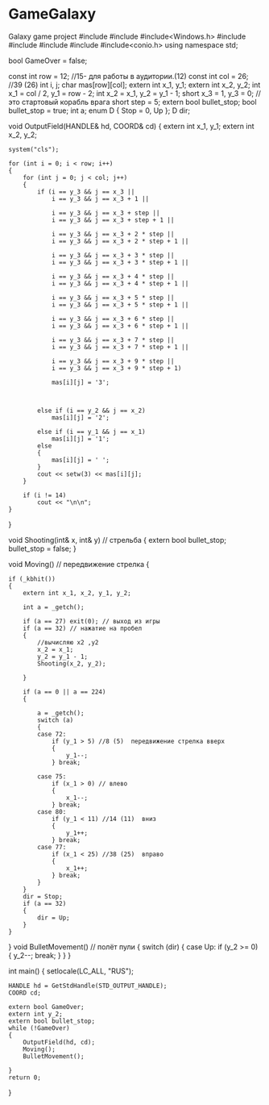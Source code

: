 # GameGalaxy
Galaxy game project
#include<iostream>
#include<iomanip>
#include<Windows.h>
#include<ctime>
#include<cmath>
#include<string>
#include<cstdlib>
#include<conio.h>
using namespace std;

bool GameOver = false;

const int row = 12; //15- для работы в аудитории.(12)
const int col = 26; //39 (26)
int i, j;
char mas[row][col];
extern int x_1, y_1;
extern int x_2, y_2;
int x_1 = col / 2, y_1 = row - 2;
int x_2 = x_1, y_2 = y_1 - 1;
short x_3 = 1, y_3 = 0; // это стартовый корабль врага
short step = 5;
extern bool bullet_stop;
bool bullet_stop = true;
int a;
enum D { Stop = 0, Up };
D dir;

void OutputField(HANDLE& hd, COORD& cd)
{
	extern int x_1, y_1;
	extern int x_2, y_2;

	system("cls");

	for (int i = 0; i < row; i++)
	{
		for (int j = 0; j < col; j++)
		{
			if (i == y_3 && j == x_3 ||
				i == y_3 && j == x_3 + 1 ||

				i == y_3 && j == x_3 + step ||
				i == y_3 && j == x_3 + step + 1 ||

				i == y_3 && j == x_3 + 2 * step ||
				i == y_3 && j == x_3 + 2 * step + 1 ||

				i == y_3 && j == x_3 + 3 * step ||
				i == y_3 && j == x_3 + 3 * step + 1 ||

				i == y_3 && j == x_3 + 4 * step ||
				i == y_3 && j == x_3 + 4 * step + 1 ||

				i == y_3 && j == x_3 + 5 * step ||
				i == y_3 && j == x_3 + 5 * step + 1 ||

				i == y_3 && j == x_3 + 6 * step ||
				i == y_3 && j == x_3 + 6 * step + 1 ||

				i == y_3 && j == x_3 + 7 * step ||
				i == y_3 && j == x_3 + 7 * step + 1 ||

				i == y_3 && j == x_3 + 9 * step ||
				i == y_3 && j == x_3 + 9 * step + 1)

				mas[i][j] = '3';



			else if (i == y_2 && j == x_2)
				mas[i][j] = '2';

			else if (i == y_1 && j == x_1)
				mas[i][j] = '1';
			else
			{
				mas[i][j] = ' ';
			}
			cout << setw(3) << mas[i][j];
		}

		if (i != 14)
			cout << "\n\n";
	}

}

void Shooting(int& x, int& y) // стрельба
{
	extern bool bullet_stop;
	bullet_stop = false;
}

void  Moving() // передвижение стрелка
{

	if (_kbhit())
	{
		extern int x_1, x_2, y_1, y_2;

		int a = _getch();

		if (a == 27) exit(0); // выход из игры
		if (a == 32) // нажатие на пробел
		{
			//вычисляю х2 ,у2
			x_2 = x_1;
			y_2 = y_1 - 1;
			Shooting(x_2, y_2);

		}

		if (a == 0 || a == 224)
		{

			a = _getch();
			switch (a)
			{
			case 72:
				if (y_1 > 5) //8 (5)  передвижение стрелка вверх
				{
					y_1--;
				} break;

			case 75:
				if (x_1 > 0) // влево
				{
					x_1--;
				} break;
			case 80:
				if (y_1 < 11) //14 (11)  вниз
				{
					y_1++;
				} break;
			case 77:
				if (x_1 < 25) //38 (25)  вправо
				{
					x_1++;
				} break;
			}
		}
		dir = Stop;
		if (a == 32)
		{
			dir = Up;
		}
	}
}
void BulletMovement() // полёт пули
{
	switch (dir)
	{
	case Up:
		if (y_2 >= 0)
		{
			y_2--;
			break;
		}
	}
}

int main()
{
	setlocale(LC_ALL, "RUS");

	HANDLE hd = GetStdHandle(STD_OUTPUT_HANDLE);
	COORD cd;

	extern bool GameOver;
	extern int y_2;
	extern bool bullet_stop;
	while (!GameOver)
	{
		OutputField(hd, cd);
		Moving();
		BulletMovement();

	}
	return 0;
}
